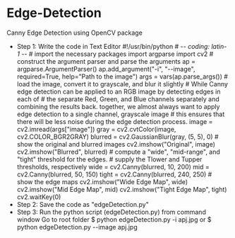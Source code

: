 # Edge-Detection
Canny Edge Detection using OpenCV package
- Step 1: Write the code in Text Editor #!/usr/bin/python # -*- coding: latin-1 -*- # import the necessary packages import argparse import cv2 # construct the argument parser and parse the arguments ap = argparse.ArgumentParser() ap.add_argument("-i", "--image", required=True, help="Path to the image") args = vars(ap.parse_args()) # load the image, convert it to grayscale, and blur it slightly # While Canny edge detection can be applied to an RGB image by detecting edges in each of # the separate Red, Green, and Blue channels separately and combining the results back. together, we almost always want to apply edge detection to a single channel, grayscale image # this ensures that there will be less noise during the edge detection process. image = cv2.imread(args["image"]) gray = cv2.cvtColor(image, cv2.COLOR_BGR2GRAY) blurred = cv2.GaussianBlur(gray, (5, 5), 0) # show the original and blurred images cv2.imshow("Original", image) cv2.imshow("Blurred", blurred) # compute a "wide", "mid-range", and "tight" threshold for the edges. # supply the Tlower and Tupper thresholds, respectively wide = cv2.Canny(blurred, 10, 200) mid = cv2.Canny(blurred, 50, 150) tight = cv2.Canny(blurred, 240, 250) # show the edge maps cv2.imshow("Wide Edge Map", wide) cv2.imshow("Mid Edge Map", mid) cv2.imshow("Tight Edge Map", tight) cv2.waitKey(0) 
- Step 2: Save the code as "edgeDetection.py" 
- Step 3: Run the python script (edgeDetection.py) from command window Go to root folder $ python edgeDetection.py -i apj.jpg or $ python edgeDetection.py --image apj.jpg
